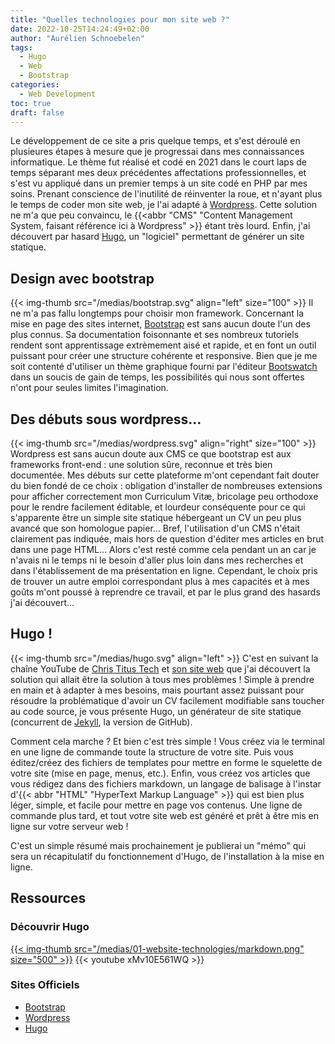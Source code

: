 ```yaml
---
title: "Quelles technologies pour mon site web ?"
date: 2022-10-25T14:24:49+02:00
author: "Aurélien Schnoebelen"
tags: 
  - Hugo
  - Web
  - Bootstrap
categories: 
  - Web Development
toc: true
draft: false 
---
```

Le développement de ce site a pris quelque temps, et s'est déroulé en plusieures étapes à mesure que je progressai dans mes connaissances informatique. Le thème fut réalisé et codé en 2021 dans le court laps de temps séparant mes deux précédentes affectations professionnelles, et s'est vu appliqué dans un premier temps à un site codé en PHP par mes soins. Prenant conscience de l'inutilité de réinventer la roue, et n'ayant plus le temps de coder mon site web, je l'ai adapté à [Wordpress](https://fr.wordpress.org/). Cette solution ne m'a que peu convaincu, le {{<abbr "CMS" "Content Management System, faisant référence ici à Wordpress" >}} étant très lourd. Enfin, j'ai découvert par hasard [Hugo](https://gohugo.io/), un "logiciel" permettant de générer un site statique.

## Design avec bootstrap
{{< img-thumb src="/medias/bootstrap.svg" align="left" size="100" >}}
Il ne m'a pas fallu longtemps pour choisir mon framework. Concernant la mise en page des sites internet, [Bootstrap](https://getbootstrap.com/) est sans aucun doute l'un des plus connus. Sa documentation foisonnante et ses nombreux tutoriels rendent sont apprentissage extrèmement aisé et rapide, et en font un outil puissant pour créer une structure cohérente et responsive. Bien que je me soit contenté d'utiliser un thème graphique fourni par l'éditeur [Bootswatch](https://bootswatch.com/) dans un soucis de gain de temps, les possibilités qui nous sont offertes n'ont pour seules limites l'imagination.

## Des débuts sous wordpress...
{{< img-thumb src="/medias/wordpress.svg" align="right" size="100" >}}
Wordpress est sans aucun doute aux CMS ce que bootstrap est aux frameworks front-end : une solution sûre, reconnue et très bien documentée. Mes débuts sur cette plateforme m'ont cependant fait douter du bien fondé de ce choix : obligation d'installer de nombreuses extensions pour afficher correctement mon Curriculum Vitæ, bricolage peu orthodoxe pour le rendre facilement éditable, et lourdeur conséquente pour ce qui s'apparente être un simple site statique hébergeant un CV un peu plus avancé que son homologue papier... Bref, l'utilisation d'un CMS n'était clairement pas indiquée, mais hors de question d'éditer mes articles en brut dans une page HTML... Alors c'est resté comme cela pendant un an car je n'avais ni le temps ni le besoin d'aller plus loin dans mes recherches et dans l'établissement de ma présentation en ligne. Cependant, le choix pris de trouver un autre emploi correspondant plus à mes capacités et à mes goûts m'ont poussé à reprendre ce travail, et par le plus grand des hasards j'ai découvert...

## Hugo !
{{< img-thumb src="/medias/hugo.svg" align="left" >}}
C'est en suivant la chaîne YouTube de [Chris Titus Tech](https://www.youtube.com/c/ChrisTitusTech) et [son site web](https://christitus.com/) que j'ai découvert la solution qui allait être la solution à tous mes problèmes ! Simple à prendre en main et à adapter à mes besoins, mais pourtant assez puissant pour résoudre la problématique d'avoir un CV facilement modifiable sans toucher au code source, je vous présente Hugo, un générateur de site statique (concurrent de [Jekyll](https://jekyllrb.com/), la version de GitHub). 

Comment cela marche ? Et bien c'est très simple ! Vous créez via le terminal en une ligne de commande toute la structure de votre site. Puis vous éditez/créez des fichiers de templates pour mettre en forme le squelette de votre site (mise en page, menus, etc.). Enfin, vous créez vos articles que vous rédigez dans des fichiers markdown, un langage de balisage à l'instar d'{{< abbr "HTML" "HyperText Markup Language" >}} qui est bien plus léger, simple, et facile pour mettre en page vos contenus. Une ligne de commande plus tard, et tout votre site web est généré et prêt à être mis en ligne sur votre serveur web !

C'est un simple résumé mais prochainement je publierai un "mémo" qui sera un récapitulatif du fonctionnement d'Hugo, de l'installation à la mise en ligne.

## Ressources
### Découvrir Hugo
 [{{< img-thumb src="/medias/01-website-technologies/markdown.png" size="500" >}}](/medias/01-website-technologies/markdown.png)
 {{< youtube xMv10E561WQ >}}

### Sites Officiels
  - [Bootstrap](https://getbootstrap.com/) 
  - [Wordpress](https://fr.wordpress.org/)
  - [Hugo](https://gohugo.io/)
